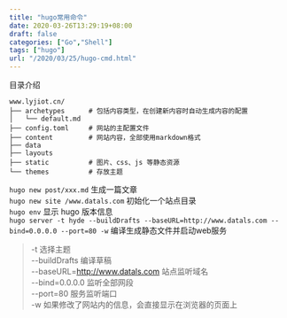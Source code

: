 ```yaml
---
title: "hugo常用命令"
date: 2020-03-26T13:29:19+08:00
draft: false
categories: ["Go","Shell"]
tags: ["hugo"]
url: "/2020/03/25/hugo-cmd.html"
---
```


目录介绍

```shell
www.lyjiot.cn/
├── archetypes		# 包括内容类型，在创建新内容时自动生成内容的配置
│   └── default.md	
├── config.toml		# 网站的主配置文件
├── content			# 网站内容，全部使用markdown格式
├── data
├── layouts
├── static			# 图片、css、js 等静态资源
└── themes			# 存放主题
```



`hugo new post/xxx.md` 生成一篇文章  
`hugo new site /www.datals.com` 初始化一个站点目录  
`hugo env` 显示 hugo 版本信息  
`hugo server -t hyde --buildDrafts --baseURL=http://www.datals.com --bind=0.0.0.0 --port=80 -w` 编译生成静态文件并启动web服务

> -t 									选择主题  
> --buildDrafts				编译草稿  
> --baseURL=http://www.datals.com   站点监听域名  
> --bind=0.0.0.0 			监听全部网段  
> --port=80					服务监听端口  
> -w								如果修改了网站内的信息，会直接显示在浏览器的页面上  
